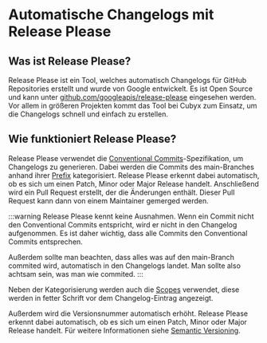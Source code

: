# Automatische Changelogs mit Release Please

## Was ist Release Please?

Release Please ist ein Tool, welches automatisch Changelogs für GitHub Repositories erstellt und wurde von Google entwickelt. Es ist Open Source und kann unter [github.com/googleapis/release-please](https://github.com/googleapis/release-please) eingesehen werden. Vor allem in größeren Projekten kommt das Tool bei Cubyx zum Einsatz, um die Changelogs schnell und einfach zu erstellen.

## Wie funktioniert Release Please?

Release Please verwendet die [Conventional Commits](commits)-Spezifikation, um Changelogs zu generieren. Dabei werden die Commits des main-Branches anhand ihrer [Prefix](commits#commit-prefix) kategorisiert. Release Please erkennt dabei automatisch, ob es sich um einen Patch, Minor oder Major Release handelt. Anschließend wird ein Pull Request erstellt, der die Änderungen enthält. Dieser Pull Request kann dann von einem Maintainer gemerged werden.

:::warning
Release Please kennt keine Ausnahmen. Wenn ein Commit nicht den Conventional Commits entspricht, wird er nicht in den Changelog aufgenommen. Es ist daher wichtig, dass alle Commits den Conventional Commits entsprechen.

Außerdem sollte man beachten, dass alles was auf den main-Branch commited wird, automatisch in den Changelogs landet. Man sollte also achtsam sein, was man wie commited.
:::

Neben der Kategorisierung werden auch die [Scopes](commits#commit-scope) verwendet, diese werden in fetter Schrift vor dem Changelog-Eintrag angezeigt.

Außerdem wird die Versionsnummer automatisch erhöht. Release Please erkennt dabei automatisch, ob es sich um einen Patch, Minor oder Major Release handelt. Für weitere Informationen siehe [Semantic Versioning](semver).
